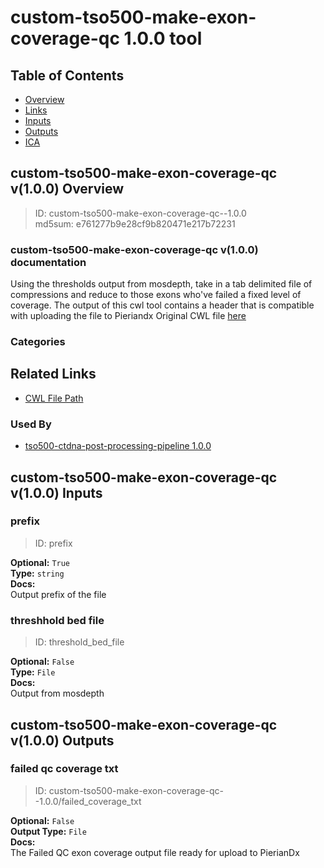 
custom-tso500-make-exon-coverage-qc 1.0.0 tool
==============================================

## Table of Contents
  
- [Overview](#custom-tso500-make-exon-coverage-qc-v100-overview)  
- [Links](#related-links)  
- [Inputs](#custom-tso500-make-exon-coverage-qc-v100-inputs)  
- [Outputs](#custom-tso500-make-exon-coverage-qc-v100-outputs)  
- [ICA](#ica)  


## custom-tso500-make-exon-coverage-qc v(1.0.0) Overview



  
> ID: custom-tso500-make-exon-coverage-qc--1.0.0  
> md5sum: e761277b9e28cf9b820471e217b72231

### custom-tso500-make-exon-coverage-qc v(1.0.0) documentation
  
Using the thresholds output from mosdepth, take in a tab delimited file of compressions and
reduce to those exons who've failed a fixed level of coverage.
The output of this cwl tool contains a header that is compatible with uploading the file to Pieriandx
Original CWL file [here](https://github.com/YinanWang16/tso500-ctdna-post-processing/blob/main/cwl/tools/mosdepth/mosdepth-thresholds-bed-to-coverage-QC-step.cwl)

### Categories
  


## Related Links
  
- [CWL File Path](../../../../../../tools/custom-tso500-make-exon-coverage-qc/1.0.0/custom-tso500-make-exon-coverage-qc__1.0.0.cwl)  


### Used By
  
- [tso500-ctdna-post-processing-pipeline 1.0.0](../../../workflows/tso500-ctdna-post-processing-pipeline/1.0.0/tso500-ctdna-post-processing-pipeline__1.0.0.md)  

  


## custom-tso500-make-exon-coverage-qc v(1.0.0) Inputs

### prefix



  
> ID: prefix
  
**Optional:** `True`  
**Type:** `string`  
**Docs:**  
Output prefix of the file


### threshhold bed file



  
> ID: threshold_bed_file
  
**Optional:** `False`  
**Type:** `File`  
**Docs:**  
Output from mosdepth

  


## custom-tso500-make-exon-coverage-qc v(1.0.0) Outputs

### failed qc coverage txt



  
> ID: custom-tso500-make-exon-coverage-qc--1.0.0/failed_coverage_txt  

  
**Optional:** `False`  
**Output Type:** `File`  
**Docs:**  
The Failed QC exon coverage output file ready for upload to PierianDx
  

  

